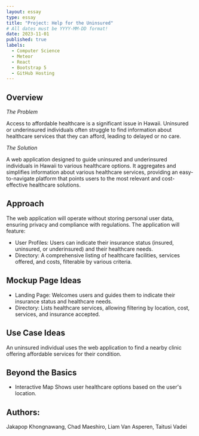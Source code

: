 ```yaml
---
layout: essay
type: essay
title: "Project: Help for the Uninsured"
# All dates must be YYYY-MM-DD format!
date: 2023-11-01
published: true
labels:
  - Computer Science
  - Meteor
  - React
  - Bootstrap 5
  - GitHub Hosting
---
```


## Overview

*The Problem*

Access to affordable healthcare is a significant issue in Hawaii. Uninsured or underinsured individuals often struggle to find information about healthcare services that they can afford, leading to delayed or no care.

*The Solution*

A web application designed to guide uninsured and underinsured individuals in Hawaii to various healthcare options. It aggregates and simplifies information about various healthcare services, providing an easy-to-navigate platform that points users to the most relevant and cost-effective healthcare solutions.

## Approach
The web application will operate without storing personal user data, ensuring privacy and compliance with regulations. The application will feature:
- User Profiles: 
Users can indicate their insurance status (insured, uninsured, or underinsured) and their healthcare needs.
- Directory: 
A comprehensive listing of healthcare facilities, services offered, and costs, filterable by various criteria.


## Mockup Page Ideas
- Landing Page: Welcomes users and guides them to indicate their insurance status and healthcare needs.
- Directory: Lists healthcare services, allowing filtering by location, cost, services, and insurance accepted.


## Use Case Ideas
An uninsured individual uses the web application to find a nearby clinic offering affordable services for their condition.

## Beyond the Basics
- Interactive Map 
Shows user healthcare options based on the user's location.


## Authors:
Jakapop Khongnawang, Chad Maeshiro, Liam Van Asperen, Taitusi Vadei

